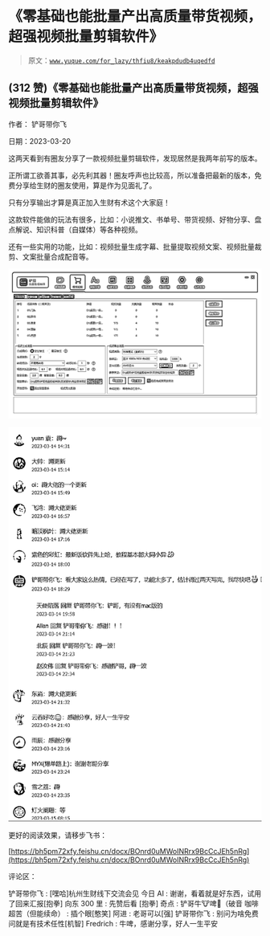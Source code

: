 # 《零基础也能批量产出高质量带货视频，超强视频批量剪辑软件》

> 原文：[`www.yuque.com/for_lazy/thfiu8/keakpdudb4uqedfd`](https://www.yuque.com/for_lazy/thfiu8/keakpdudb4uqedfd)



## (312 赞)《零基础也能批量产出高质量带货视频，超强视频批量剪辑软件》 

作者： 铲哥带你飞 

日期：2023-03-20 

这两天看到有圈友分享了一款视频批量剪辑软件，发现居然是我两年前写的版本。 

正所谓工欲善其事，必先利其器！圈友呼声也比较高，所以准备把最新的版本，免费分享给生财的圈友使用，算是作为见面礼了。 

只有分享输出才算是真正加入生财有术这个大家庭！ 

这款软件能做的玩法有很多，比如：小说推文、书单号、带货视频、好物分享、盘点解说、知识科普（自媒体）等各种视频。 

还有一些实用的功能，比如：视频批量生成字幕、批量提取视频文案、视频批量裁剪、文案批量合成配音等。 

![](img/896a4aabe4e0e92b23a8ff55548b6dc1.png)  

![](img/a1f6792caab3657d23555785bc0a140b.png)  

更好的阅读效果，请移步飞书： 

[https://bh5pm72xfy.feishu.cn/docx/BOnrd0uMWoINRrx9BcCcJEh5nRg](https://bh5pm72xfy.feishu.cn/docx/BOnrd0uMWoINRrx9BcCcJEh5nRg) 

评论区： 

铲哥带你飞 : [嘿哈]杭州生财线下交流会见 今日 AI : 谢谢，看着就是好东西，试用了回来汇报[抱拳] 向东 300 里 : 先赞后看 [抱拳] 奇点 : 铲哥牛🐮啤🍺（破音 咖啡超苦（但能续命） : 插个眼[憨笑] 阿进 : 老哥可以[强] 铲哥带你飞 : 别问为啥免费 问就是有技术任性[机智] Fredrich : 牛啤，感谢分享，好人一生平安